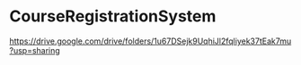 # CourseRegistrationSystem
https://drive.google.com/drive/folders/1u67DSejk9UqhiJl2fqliyek37tEak7mu?usp=sharing
